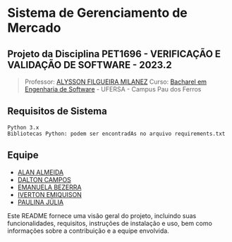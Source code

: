 # Sistema de Gerenciamento de Mercado

## Projeto da Disciplina PET1696 - VERIFICAÇÃO E VALIDAÇÃO DE SOFTWARE - 2023.2
> Professor: [ALYSSON FILGUEIRA MILANEZ](https://sigaa.ufersa.edu.br/sigaa/public/docente/portal.jsf?siape=1090203)
Curso: [Bacharel em Engenharia de Software](https://engsoftwarepaudosferros.ufersa.edu.br/apresentacao/) - UFERSA - Campus Pau dos Ferros


<!-- ## Funcionalidades Principais -->


## Requisitos de Sistema

    Python 3.x
    Bibliotecas Python: podem ser encontradAs no arquivo requirements.txt

## Equipe

- [ALAN ALMEIDA](https://github.com/AlanTddy) 
- [DALTON CAMPOS](https://github.com/daltonfcampos) 
- [EMANUELA BEZERRA](https://github.com/Emanuelalima) 
- [IVERTON EMIQUISON](https://github.com/IVERTON-EMIQUISON) 
- [PAULINA JÚLIA](https://github.com/paulinaJulia) 


Este README fornece uma visão geral do projeto, incluindo suas funcionalidades, requisitos, instruções de instalação e uso, bem como informações sobre a contribuição e a equipe envolvida.
